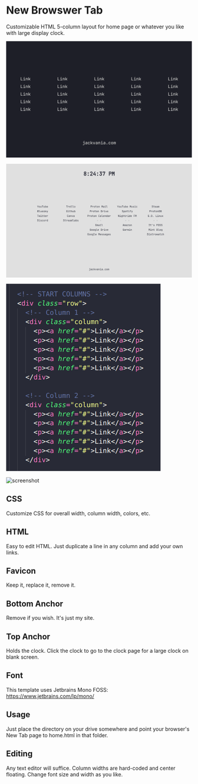 # New Browswer Tab
Customizable HTML 5-column layout for home page or whatever you like with large display clock.

![screenshot](newTab.png)

![screenshot](newTabCustom.png)

![screenshot](html.png)

![screenshot](clock.png.png)

## CSS
Customize CSS for overall width, column width, colors, etc.

## HTML
Easy to edit HTML. Just duplicate a line in any column and add your own links.

## Favicon
Keep it, replace it, remove it.

## Bottom Anchor
Remove if you wish. It's just my site.

## Top Anchor
Holds the clock. Click the clock to go to the clock page for a large clock on blank screen.

## Font
This template uses Jetbrains Mono FOSS: https://www.jetbrains.com/lp/mono/

## Usage
Just place the directory on your drive somewhere and point your browser's New Tab page to home.html in that folder.

## Editing
Any text editor will suffice. Column widths are hard-coded and center floating. Change font size and width as you like.
